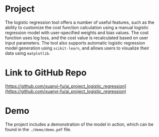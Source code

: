 # Project

The logistic regression tool offers a number of useful features, such as the ability to customize the cost function calculation using a manual logistic regression model with user-specified weights and bias values. The cost function uses log loss, and the cost value is recalculated based on user input parameters. The tool also supports automatic logistic regression model generation using `scikit-learn`, and allows users to visualize their data using `matplotlib`.

# Link to GitHub Repo

[https://github.com/xuanyi-fu/ai_project_logistic_regression](https://github.com/xuanyi-fu/ai_project_logistic_regression)

# Demo

The project includes a demonstration of the model in action, which can be found in the `./demo/demo.pdf` file.